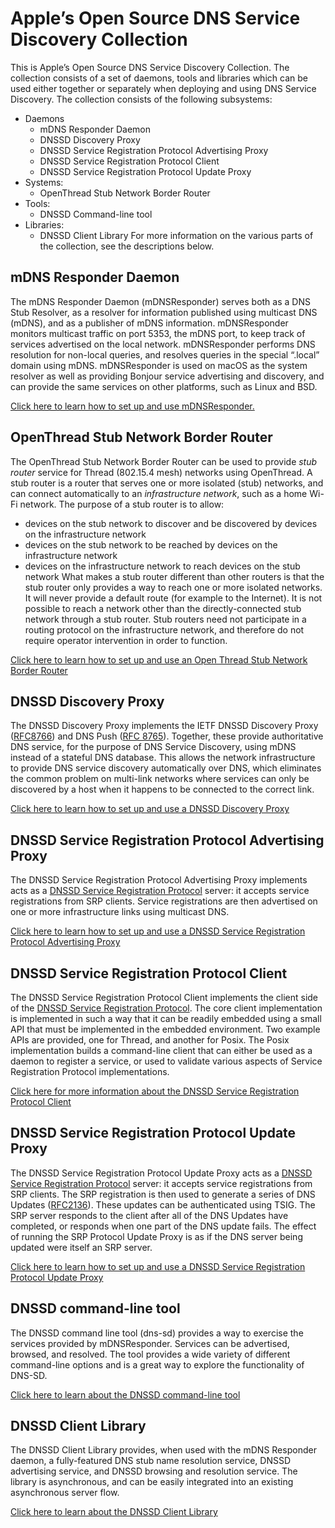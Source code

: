# Apple’s Open Source DNS Service Discovery Collection
This is Apple’s Open Source DNS Service Discovery Collection. The collection consists of a set of daemons, tools and libraries which can be used either together or separately when deploying and using DNS Service Discovery.  The collection consists of the following subsystems:
- Daemons
	- mDNS Responder Daemon
	- DNSSD Discovery Proxy
	- DNSSD Service Registration Protocol Advertising Proxy
	- DNSSD Service Registration Protocol Client
	- DNSSD Service Registration Protocol Update Proxy
- Systems:
	- OpenThread Stub Network Border Router
- Tools:
	- DNSSD Command-line tool
- Libraries:
	- DNSSD Client Library
For more information on the various parts of the collection, see the descriptions below.
## mDNS Responder Daemon
The mDNS Responder Daemon (mDNSResponder) serves both as a DNS Stub Resolver, as a resolver for information published using multicast DNS (mDNS), and as a publisher of mDNS information. mDNSResponder monitors multicast traffic on port 5353, the mDNS port, to keep track of services advertised on the local network. mDNSResponder performs DNS resolution for non-local queries, and resolves queries in the special “.local” domain using mDNS. mDNSResponder is used on macOS as the system resolver as well as providing Bonjour service advertising and discovery, and can provide the same services on other platforms, such as Linux and BSD.

[Click here to learn how to set up and use mDNSResponder.][1]
## OpenThread Stub Network Border Router
The OpenThread Stub Network Border Router can be used to provide _stub router_ service for Thread (802.15.4 mesh) networks using OpenThread. A stub router is a router that serves one or more isolated (stub) networks, and can connect automatically to an _infrastructure network_, such as a home Wi-Fi network. The purpose of a stub router is to allow:
- devices on the stub network to discover and be discovered by devices on the infrastructure network
- devices on the stub network to be reached by devices on the infrastructure network
- devices on the infrastructure network to reach devices on the stub network
What makes a stub router different than other routers is that the stub router only provides a way to reach one or more isolated networks. It will never provide a default route (for example to the Internet). It is not possible to reach a network other than the directly-connected stub network through a stub router. Stub routers need not participate in a routing protocol on the infrastructure network, and therefore do not require operator intervention in order to function.

[Click here to learn how to set up and use an Open Thread Stub Network Border Router][2]
## DNSSD Discovery Proxy
The DNSSD Discovery Proxy implements the IETF DNSSD Discovery Proxy ([RFC8766][3]) and DNS Push ([RFC 8765][4]). Together, these provide authoritative DNS service, for the purpose of DNS Service Discovery, using mDNS instead of a stateful DNS database. This allows the network infrastructure to provide DNS service discovery automatically over DNS, which eliminates the common problem on multi-link networks where services can only be discovered by a host when it happens to be connected to the correct link.

[Click here to learn how to set up and use a DNSSD Discovery Proxy][5]
## DNSSD Service Registration Protocol Advertising Proxy
The DNSSD Service Registration Protocol Advertising Proxy implements acts as a [DNSSD Service Registration Protocol][6] server: it accepts service registrations from SRP clients. Service registrations are then advertised on one or more infrastructure links using multicast DNS.

[Click here to learn how to set up and use a DNSSD Service Registration Protocol Advertising Proxy][7]
## DNSSD Service Registration Protocol Client
The DNSSD Service Registration Protocol Client implements the client side of the [DNSSD Service Registration Protocol][8]. The core client implementation is implemented in such a way that it can be readily embedded using a small API that must be implemented in the embedded environment. Two example APIs are provided, one for Thread, and another for Posix. The Posix implementation builds a command-line client that can either be used as a daemon to register a service, or used to validate various aspects of Service Registration Protocol implementations.

[Click here for more information about the DNSSD Service Registration Protocol Client][9]
## DNSSD Service Registration Protocol Update Proxy
The DNSSD Service Registration Protocol Update Proxy acts as a [DNSSD Service Registration Protocol][10] server: it accepts service registrations from SRP clients. The SRP registration is then used to generate a series of DNS Updates ([RFC2136][11]). These updates can be authenticated using TSIG. The SRP server responds to the client after all of the DNS Updates have completed, or responds when one part of the DNS update fails. The effect of running the SRP Protocol Update Proxy is as if the DNS server being updated were itself an SRP server.

[Click here to learn how to set up and use a DNSSD Service Registration Protocol Update Proxy][12]
## DNSSD command-line tool
The DNSSD command line tool (dns-sd) provides a way to exercise the services provided by mDNSResponder. Services can be advertised, browsed, and resolved. The tool provides a wide variety of different command-line options and is a great way to explore the functionality of DNS-SD.

[Click here to learn about the DNSSD command-line tool][13]
## DNSSD Client Library
The DNSSD Client Library provides, when used with the mDNS Responder daemon, a fully-featured DNS stub name resolution service, DNSSD advertising service, and DNSSD browsing and resolution service. The library is asynchronous, and can be easily integrated into an existing asynchronous server flow.

[Click here to learn about the DNSSD Client Library][14]

[1]:	Documents/mDNSResponder.md
[2]:	Documents/openthread-border-router.md
[3]:	https://www.rfc-editor.org/rfc/rfc8766.html "RFC8766"
[4]:	https://www.rfc-editor.org/rfc/rfc8765.html
[5]:	Documents/discovery-proxy.md
[6]:	https://datatracker.ietf.org/doc/draft-ietf-dnssd-srp/
[7]:	Documents/advertising-proxy.md
[8]:	https://datatracker.ietf.org/doc/draft-ietf-dnssd-srp/
[9]:	Documents/srp-client.md
[10]:	https://datatracker.ietf.org/doc/draft-ietf-dnssd-srp/
[11]:	https://tools.ietf.org/html/rfc2136
[12]:	Documents/srp-update-proxy.md
[13]:	Documents/dns-sd.md
[14]:	Documents/dnssd-client-library.md
